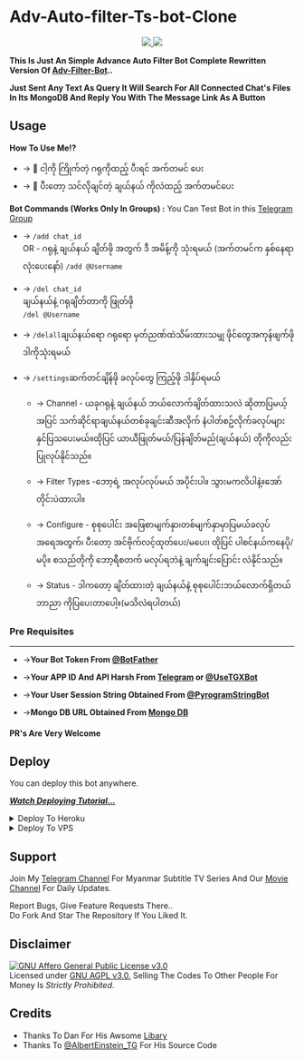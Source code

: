 # Adv-Auto-filter-Ts-bot-Clone

<p align="center"> 
  <a href="https://github.com/konay1122/
Adv-Auto-filter-Ts-bot-Clone
"> 
    <img src="https://img.shields.io/github/stars/konay1122/Adv-Auto-filter-Ts-bot-Clone?style=social"> 

  </a> 
   
  <a href="https://github.com/konay1122/Adv-Auto-filter-Ts-bot-Clone/fork"> 
    <img src="https://img.shields.io/github/forks/konay1122/Auto-filter-Rainbow-Clone?label=Fork&style=social"> 

  </a>   
</p> 

__This Is Just An Simple Advance Auto Filter Bot Complete Rewritten Version Of [Adv-Filter-Bot](https://github.com/AlbertEinsteinTG/Adv-Auto-Filter-Bot)..__ 

__Just Sent Any Text As Query It Will Search For All Connected Chat's Files In Its MongoDB And Reply You With The Message Link As A Button__ 


## Usage 

**__How To Use Me!?__** 

* -> 📌 ငါ့ကို ကြိုက်တဲ့ ဂရုကိုထည့် ပီးရင် အက်တမင် ပေး<br> 
* -> 📌 ပီးတော့ သင်လိုချင်တဲ့ ချယ်နယ် ကိုလဲထည့် အက်တမင်ပေး

**Bot Commands (Works Only In Groups) :** 
You Can Test Bot in this [Telegram Group](https://t.me/+mEK1-wL6H2ZkZmY1)

  * -> `/add chat_id`<br> 
OR                              - ဂရုနဲ့ ချယ်နယ် ချိတ်ဖို အတွက် ဒီ အမိန့်ကို သုံးရမယ် (အက်တမင်က နှစ်နေရာလုံးပေးနော်) 
     `/add @Username` 

  * -> `/del chat_id`<br> 
                                  ချယ်နယ်နဲ့ ဂရုချိတ်တာကို ဖြုတ်ဖို                            
     `/del @Username` 


  * -> `/delall`ချယ်နယ်ရော ဂရုရော မှတ်ညဏ်ထဲသိမ်းထားသမျှ ဖိုင်တွေအကုန်ဖျက်ဖို ဒါကိုသုံးရမယ်
   
  * -> `/settings`ဆက်တင်ချိန်ဖို ခလုပ်တွေ ကြည့်ဖို ဒါနှိပ်ရမယ်

    * -> Channel - ယခုဂရုနဲ့ ချယ်နယ် ဘယ်လောက်ချိတ်ထားသလဲ ဆိုတာပြမယ့်အပြင် သက်ဆိုင်ရာချယ်နယ်တစ်ခုချင်းဆီအလိုက် နံပါတ်စဥ်လိုက်ခလုပ်များနှင်ပြသပေးမယ်။ထိုပြင် ယာယီဖြုတ်မယ်/ပြန်ချိတ်မည်(ချယ်နယ်) တိုကိုလည်းပြုလုပ်နိုင်သည်။
    * -> Filter Types -ဘော့ရဲ့ အလုပ်လုပ်မယ် အပိုင်းပါ။ သွားမကလိပါနဲ့။အော်တိုင်းပဲထားပါ။

    * -> Configure -  စုစုပေါင်း အဖြေစာမျက်နှာ၊တစ်မျက်နှာမှာပြမယ်ခလုပ်အရေအတွက်၊ ပီးတော့ အင်ဗိုက်လင့်ထုတ်ပေး/မပေး၊ ထိုပြင် ပါစင်နယ်ကနေပို/မပို။ စသည်တိုကို ဘော့ရီစတက် မလုပ်ရဘဲနဲ့ ချက်ချင်းပြောင်း လဲနိုင်သည်။

    * -> Status -  ဒါကတော့ ချိတ်ထားတဲ့ ချယ်နယ်နဲ့ စုစုပေါင်းဘယ်လောက်ရှိတယ် ဘာညာ ကိုပြပေးတာပေါ့။(မသိလဲရပါတယ်)

### Pre Requisites 
------------------ 
* ->__Your Bot Token From [@BotFather](http://www.telegram.dog/BotFather)__ 

* ->__Your APP ID And API Harsh From [Telegram](http://www.my.telegram.org) or [@UseTGXBot](http://www.telegram.dog/UseTGXBot)__ 

* ->__Your User Session String Obtained From [@PyrogramStringBot](http://www.telegram.dog/PyrogramStringBot)__ 

* ->__Mongo DB URL Obtained From [Mongo DB](http://www.mongodb.com)__ 

#### PR's Are Very Welcome 

## Deploy 
You can deploy this bot anywhere. 

<i>**[Watch Deploying Tutorial...](https://youtu.be/zum9AUlOgtQ)**</i> 

<details><summary>Deploy To Heroku</summary> 
<p> 
<br> 
<a href="https://heroku.com/deploy?template=https://github.com/BoGyiPaing/Adv-Auto-filter-Ts-bot-Clone/tree/main"> 
  <img src="https://www.herokucdn.com/deploy/button.svg" alt="Deploy"> 
</a> 
</p> 
</details> 

<details><summary>Deploy To VPS</summary> 
<p> 
<pre> 
git clone https://github.com/konay1122/
Adv-Auto-filter-Ts-bot-Clone
/tree/blob/main 
cd Auto-filter-Rainbow-Clone 
pip3 install -r requirements.txt 
# Change The Vars Of bot/__init__.py File Accordingly 
python3 -m bot 
</pre> 
</p> 
</details> 

## Support    
Join My [Telegram Channel](https://www.telegram.dog/mksmainchannel) For Myanmar Subtitle TV Series And Our [Movie Channel](https://www.telegram.dog/mksviplink) For Daily Updates.    
    
Report Bugs, Give Feature Requests There..    
Do Fork And Star The Repository If You Liked It. 

## Disclaimer 
[![GNU Affero General Public License v3.0](https://www.gnu.org/graphics/agplv3-155x51.png)](https://www.gnu.org/licenses/agpl-3.0.en.html#header)     
Licensed under [GNU AGPL v3.0.](https://github.com/AlbertEinsteinTG/Adv-Auto-Filter-Bot-V2/blob/main/LICENSE) 
Selling The Codes To Other People For Money Is *Strictly Prohibited*. 


## Credits 

 - Thanks To Dan For His Awsome [Libary](https://github.com/pyrogram/pyrogram) 
 - Thanks To [@AlbertEinstein_TG](https://telegram.me/AlbertEinstein_TG) For His Source Code 
